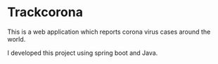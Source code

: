 # Trackcorona


This is a web application which reports corona virus cases around the world.

I developed this project using spring boot and Java.
